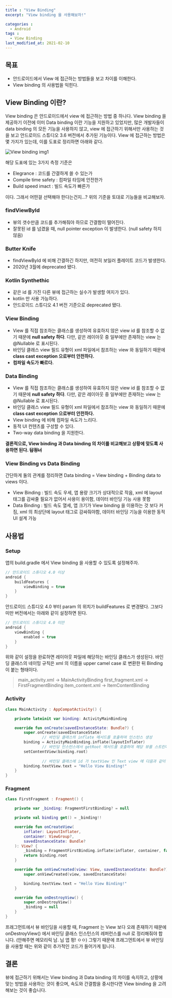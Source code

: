 ```yaml
---
title : "View Binding"
excerpt: "View binding 을 사용해보자!" 

categories :
  - Android 
tags : 
  - View Binding 
last_modified_at: 2021-02-10
---
```

## 목표

- 안드로이드에서 View 에 접근하는 방법들을 보고 차이를 이해한다.
- View binding 의 사용법을 익힌다.

## View Binding 이란?

View binding 은 안드로이드에서 view 에 접근하는 방법 중 하나다. View binding 을 제공하기 이전에 이미 Data binding 이란 기능을 지원하고 있었지만, 많은 개발자들이 data binding 의 모든 기능을 사용하지 않고, view 에 접근하기 위해서만 사용하는 것을 보고 안드로이드 스튜디오 3.6 버전에서 추가된 기능이다. View 에 접근하는 방법은 몇 가지가 있는데, 이를 도표로 정리하면 아래와 같다. 

![View binding img1](https://thkim9373.github.io/assets/images/view-binding/view-binding3.png)

해당 도표에 있는 3가지 측정 기준은 

- Elegrance : 코드를 간결하게 쓸 수 있는가
- Compile time safety : 컴파일 타임에 안전한가
- Build speed imact : 빌드 속도가 빠른가

이다. 그래서 어떤걸 선택해야 한다는건지...? 위의 기준을 토대로 기능들을 비교해보자. 

### findViewById

- 뷰의 갯수만큼 코드를 추가해줘야 하므로 간결함이 떨어진다.
- 잘못된 id 를 넘겼을 때, null pointer exception 이 발생한다. (null safety 하지 않음)

### Butter Knife

- findViewById 에 비해 간결하긴 하지만, 여전히 보일러 플레이트 코드가 발생한다.
- 2020년 3월에 deprecated 됐다.

### Kotlin Synthethic

- 같은 id 를 가진 다른 뷰에 접근하는 실수가 발생할 여지가 있다.
- kotlin 만 사용 가능하다.
- 안드로이드 스튜디오 4.1 버전 기준으로 deprecated 됐다.

### View Binding

- View 를 직접 참조하는 클래스를 생성하여 유효하지 않은 view id 를 참조할 수 없기 때문에 **null safety 하다**. 다만, 같은 레이아웃 중 일부에만 존재하는 view 는 @Nullable 로 표시된다.
- 바인딩 클래스 view 필드 유형이 xml 파일에서 참조하는 view 와 동일하기 때문에 **class cast exception 으로부터 안전하다.**
- **컴파일 속도가 빠르다.**

### Data Binding

- View 를 직접 참조하는 클래스를 생성하여 유효하지 않은 view id 를 참조할 수 없기 때문에 **null safety 하다**. 다만, 같은 레이아웃 중 일부에만 존재하는 view 는 @Nullable 로 표시된다.
- 바인딩 클래스 view 필드 유형이 xml 파일에서 참조하는 view 와 동일하기 때문에 **class cast exception 으로부터 안전하다.**
- View binding 에 비해 컴파일 속도가 느리다.
- 동적 UI 컨텐츠를 구성할 수 있다.
- Two-way data binding 을 지원한다.

**결론적으로, View binding 과 Data binding 의 차이를 비교해보고 상황에 맞도록 사용하면 된다. ~~답정너~~**

### View Binding vs Data Binding

간단하게 둘의 관계를 정리하면 Data binding = View binding + Binding data to views 이다. 

- View Binding : 빌드 속도 우세, 앱 용량 크기가 상대적으로 작음, xml 에 layout 태그를 감싸줄 필요가 없어서 사용이 용이함, 데이터 바인딩 기능 사용 못함
- Data Binding : 빌드 속도 열세, 앱 크기가 View binding 을 이용하는 것 보다 커짐, xml 의 최상단에 layout 태그로 감싸줘야함, 데이터 바인딩 기능을 이용한 동적 UI 설계 가능

## 사용법

### Setup

앱의 build.gradle 에서 View binding 을 사용할 수 있도록 설정해주자. 

```groovy
// 안드로이드 스튜디오 4.0 이상 
android {
    buildFeatures {
        viewBinding = true
    }
}
```

안드로이드 스튜디오 4.0 부터 param 의 위치가 buildFeatures 로 변경됐다. 그보다 미만 버전에서는 아래와 같이 설정하면 된다. 

```groovy
// 안드로이드 스튜디오 4.0 미만 
android {
    viewBinding {
        enabled = true
    }
}
```

위와 같이 설정을 완료하면 레이아웃 파일에 해당하는 바인딩 클래스가 생성된다. 바인딩 클래스의 네이밍 규칙은 xml 의 이름을 upper camel case 로 변환한 뒤 Binding 이 붙는 형태이다. 

> main_activity.xml → MainActivityBinding 
first_fragment.xml → FirstFragmentBinding 
item_content.xml → ItemContentBinding

### Activity

```kotlin
class MainActivity : AppCompatActivity() {

    private lateinit var binding: ActivityMainBinding

    override fun onCreate(savedInstanceState: Bundle?) {
        super.onCreate(savedInstanceState)
				// 바인딩 클래스의 inflate 메서드를 호출하여 인스턴스 생성
        binding = ActivityMainBinding.inflate(layoutInflater)
				// 바인딩 인스턴스에서 getRoot 메서드를 호출하여 해당 뷰를 스트린에 띄움 
        setContentView(binding.root)
				
				// 바인딩 클래스에 id 가 textView 인 Text view 에 다음과 같이 접근할 수 있다. 
        binding.textView.text = "Hello View Binding!"
    }
}
```

### Fragment

```kotlin
class FirstFragment : Fragment() {

    private var _binding: FragmentFirstBinding? = null

    private val binding get() = _binding!!

    override fun onCreateView(
        inflater: LayoutInflater,
        container: ViewGroup?,
        savedInstanceState: Bundle?
    ): View? {
        _binding = FragmentFirstBinding.inflate(inflater, container, false)
        return binding.root
    }

    override fun onViewCreated(view: View, savedInstanceState: Bundle?) {
        super.onViewCreated(view, savedInstanceState)

        binding.textView.text = "Hello View Binding!"
    }

    override fun onDestroyView() {
        super.onDestroyView()
        _binding = null
    }
}

```

프래그먼트에서 뷰 바인딩을 사용할 때, Fragment 는 View 보다 오래 존재하기 때문에 onDestroyView() 에서 바인딩 클래스 인스턴스의 레퍼런스를 null 로 정리해줘야 합니다. (안해주면 메모리릭 남. 님 앱 펑! ㅇㅇ) 그렇기 때문에 프래그먼트에서 뷰 바인딩을 사용할 때는 위와 같이 추가적인 코드가 들어가게 됩니다. 

## 결론

뷰에 접근하기 위해서는 View binding 과 Data binding 의 차이를 숙지하고, 상황에 맞는 방법을 사용하는 것이 좋으며, 속도와 간결함을 중시한다면 View binding 을 고려해보는 것이 좋습니다.
